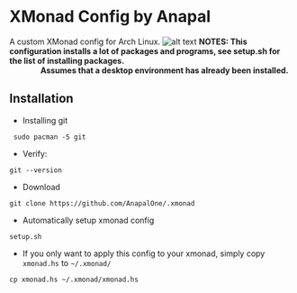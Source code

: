# XMonad Config by Anapal
A custom XMonad config for Arch Linux.
![alt text](https://github.com/AnapalOne/pictures/blob/master/2022-04-13_17-41.png "XMonad")
   **NOTES: This configuration installs a lot of packages and programs, see setup.sh for the list of installing packages.**   
   &nbsp;&nbsp;&nbsp;&nbsp;&nbsp;&nbsp;&nbsp;&nbsp;&nbsp;&nbsp;&nbsp;&nbsp;&nbsp;&nbsp;**Assumes that a desktop environment has already been installed.**
   <!-- I know, very ugly. --> 

## Installation
* Installing git
``` 
 sudo pacman -S git
```

* Verify:
``` 
git --version
```

* Download
``` 
git clone https://github.com/AnapalOne/.xmonad
```  

* Automatically setup xmonad config
```
setup.sh
```

   * If you only want to apply this config to your xmonad, simply copy `xmonad.hs` to `~/.xmonad/`  
``` 
cp xmonad.hs ~/.xmonad/xmonad.hs
```
